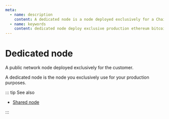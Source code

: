 ```yaml
---
meta:
  - name: description
    content: A dedicated node is a node deployed exclusively for a Chainstack managed blockchain services user.
  - name: keywords
    content: dedicated node deploy exclusive production ethereum bitcoin
---
```


# Dedicated node

A public network node deployed exclusively for the customer.

A dedicated node is the node you exclusively use for your production purposes.

::: tip See also

* [Shared node](/glossary/shared-node)

:::

